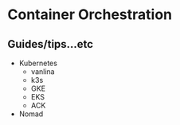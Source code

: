 # Container Orchestration

## Guides/tips...etc

* Kubernetes
    * vanlina
    * k3s
    * GKE
    * EKS
    * ACK
* Nomad    